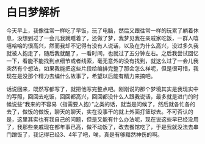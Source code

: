 # 白日梦解析

今天早上，我像往常一样吃了早饭，玩了电脑，然后又跟往常一样的玩累了躺着休息，没想到过了一会儿我就睡着了，还做了梦，我梦见我在亲戚家吃饭，一群人嘻嘻哈哈的很高兴，然而我却不记得有没有人说话，以及在为什么高兴，没过多久我就被人抱走了，随后我就醒了，一看时间，也就过了五分钟左右。之后我尝试回忆一下，看能不能找到点细节或者线索，毫无意外的没有找到，就这么过了一会儿我突然有个想法，如果我能把这些片段给编排完整了那会怎么样呢，但是很可惜，我现在是没那个精力去编什么故事了，希望以后能有精力来搞吧。

话说回来，既然写都写了，就把他写完整点吧。刚刚说的那个梦境其实是我现实中的写照，回回去吃饭，回回都高兴，回回都没什么人跟我说话，最多就是进门的时候说些“我来的不容易（指需要人抱）”之类的话，就当是问候了，然后就各忙各的去了，做饭的做饭，聊天的聊天，实在没事干的就上外面打篮球去。不可否认的是，这里其实也有我自己的问题，但是又能有什么办法呢，现在说这些早已经没用了，我那些亲戚现在都年事已高，做不动饭了，改去餐馆吃了，于是我就没法去串门蹭饭了，我记得已经3、4年了吧，唉，真是有够黯然神伤的啊。

